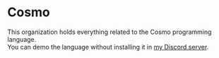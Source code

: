 # Cosmo

This organization holds everything related to the Cosmo programming language.  
You can demo the language without installing it in [my Discord server](https://discord.gg/WHyHh39dwh).
